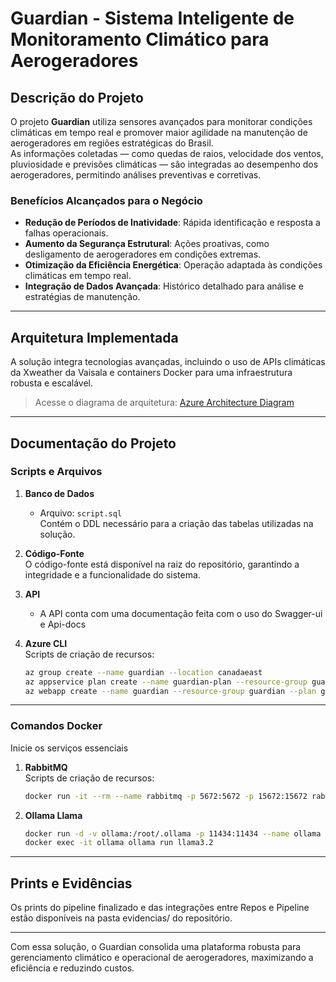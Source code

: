 # **Guardian - Sistema Inteligente de Monitoramento Climático para Aerogeradores**

## **Descrição do Projeto**
O projeto **Guardian** utiliza sensores avançados para monitorar condições climáticas em tempo real e promover maior agilidade na manutenção de aerogeradores em regiões estratégicas do Brasil.  
As informações coletadas — como quedas de raios, velocidade dos ventos, pluviosidade e previsões climáticas — são integradas ao desempenho dos aerogeradores, permitindo análises preventivas e corretivas.

### **Benefícios Alcançados para o Negócio**
- **Redução de Períodos de Inatividade**: Rápida identificação e resposta a falhas operacionais.
- **Aumento da Segurança Estrutural**: Ações proativas, como desligamento de aerogeradores em condições extremas.
- **Otimização da Eficiência Energética**: Operação adaptada às condições climáticas em tempo real.
- **Integração de Dados Avançada**: Histórico detalhado para análise e estratégias de manutenção.

---

## **Arquitetura Implementada**
A solução integra tecnologias avançadas, incluindo o uso de APIs climáticas da Xweather da Vaisala e containers Docker para uma infraestrutura robusta e escalável.
> Acesse o diagrama de arquitetura: [Azure Architecture Diagram](./evidencias/arquitetura.png)

---

## **Documentação do Projeto**

### **Scripts e Arquivos**
1. **Banco de Dados**
    - Arquivo: `script.sql`  
      Contém o DDL necessário para a criação das tabelas utilizadas na solução.

2. **Código-Fonte**  
   O código-fonte está disponível na raiz do repositório, garantindo a integridade e a funcionalidade do sistema.

5. **API**
    - A API conta com uma documentação feita com o uso do Swagger-ui e Api-docs

6. **Azure CLI**  
   Scripts de criação de recursos:
   ```bash  
   az group create --name guardian --location canadaeast  
   az appservice plan create --name guardian-plan --resource-group guardian --location canadaeast --sku F1 --is-linux  
   az webapp create --name guardian --resource-group guardian --plan guardian-plan --runtime "JAVA:17-java17"  

---

### **Comandos Docker**
Inicie os serviços essenciais

1. **RabbitMQ**  
   Scripts de criação de recursos:
   ```bash  
   docker run -it --rm --name rabbitmq -p 5672:5672 -p 15672:15672 rabbitmq:4.0-management

2. **Ollama Llama**
    ```bash
    docker run -d -v ollama:/root/.ollama -p 11434:11434 --name ollama ollama/ollama  
    docker exec -it ollama ollama run llama3.2

---

## Prints e Evidências
Os prints do pipeline finalizado e das integrações entre Repos e Pipeline estão disponíveis na pasta evidencias/ do repositório.

---

Com essa solução, o Guardian consolida uma plataforma robusta para gerenciamento climático e operacional de aerogeradores, maximizando a eficiência e reduzindo custos.
